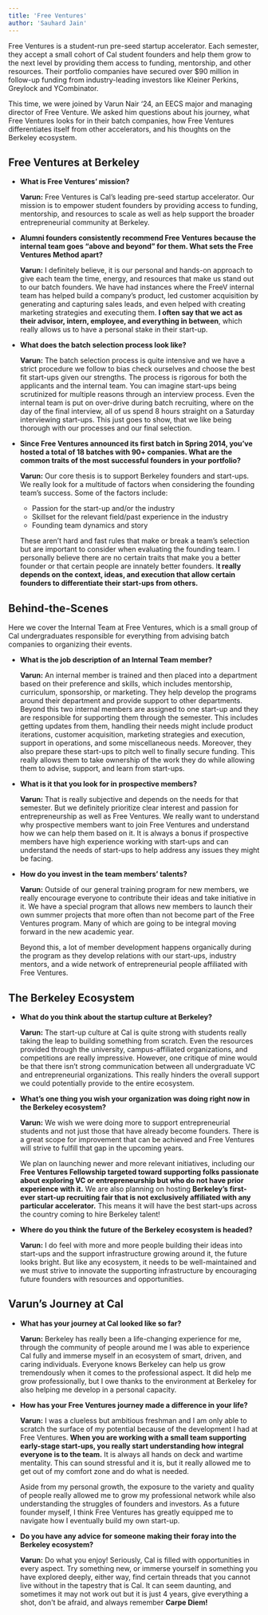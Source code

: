 ```yaml
---
title: 'Free Ventures'
author: 'Sauhard Jain'
---
```


Free Ventures is a student-run pre-seed startup accelerator. Each semester, they accept a small cohort of Cal student founders and help them grow to the next level by providing them access to funding, mentorship, and other resources. Their portfolio companies have secured over $90 million in follow-up funding from industry-leading investors like Kleiner Perkins, Greylock and YCombinator.

This time, we were joined by Varun Nair ‘24, an EECS major and managing director of Free Venture. We asked him questions about his journey, what Free Ventures looks for in their batch companies, how Free Ventures differentiates itself from other accelerators, and his thoughts on the Berkeley ecosystem.

## Free Ventures at Berkeley

- **What is Free Ventures’ mission?**

  **Varun:** Free Ventures is Cal’s leading pre-seed startup accelerator. Our mission is to empower student founders by providing access to funding, mentorship, and resources to scale as well as help support the broader entrepreneurial community at Berkeley.

- **Alumni founders consistently recommend Free Ventures because the internal team goes “above and beyond” for them. What sets the Free Ventures Method apart?**

  **Varun:** I definitely believe, it is our personal and hands-on approach to give each team the time, energy, and resources that make us stand out to our batch founders. We have had instances where the FreeV internal team has helped build a company’s product, led customer acquisition by generating and capturing sales leads, and even helped with creating marketing strategies and executing them. **I often say that we act as their advisor, intern, employee, and everything in between**, which really allows us to have a personal stake in their start-up. 

- **What does the batch selection process look like?**

  **Varun:** The batch selection process is quite intensive and we have a strict procedure we follow to bias check ourselves and choose the best fit start-ups given our strengths. The process is rigorous for both the applicants and the internal team. You can imagine start-ups being scrutinized for multiple reasons through an interview process. Even the internal team is put on over-drive during batch recruiting, where on the day of the final interview, all of us spend 8 hours straight on a Saturday interviewing start-ups. This just goes to show, that we like being thorough with our processes and our final selection. 

- **Since Free Ventures announced its first batch in Spring 2014, you’ve hosted a total of 18 batches with 90+ companies. What are the common traits of the most successful founders in your portfolio?**

  **Varun:** Our core thesis is to support Berkeley founders and start-ups. We really look for a multitude of factors when considering the founding team’s success. Some of the factors include:

  - Passion for the start-up and/or the industry
  - Skillset for the relevant field/past experience in the industry
  - Founding team dynamics and story

  These aren’t hard and fast rules that make or break a team’s selection but are important to consider when evaluating the founding team. I personally believe there are no certain traits that make you a better founder or that certain people are innately better founders. I**t really depends on the context, ideas, and execution that allow certain founders to differentiate their start-ups from others.**

## Behind-the-Scenes

Here we cover the Internal Team at Free Ventures, which is a small group of Cal undergraduates responsible for everything from advising batch companies to organizing their events. 

- **What is the job description of an Internal Team member?**

  **Varun:** An internal member is trained and then placed into a department based on their preference and skills, which includes mentorship, curriculum, sponsorship, or marketing. They help develop the programs around their department and provide support to other departments. Beyond this two internal members are assigned to one start-up and they are responsible for supporting them through the semester. This includes getting updates from them, handling their needs might include product iterations, customer acquisition, marketing strategies and execution, support in operations, and some miscellaneous needs. Moreover, they also prepare these start-ups to pitch well to finally secure funding. This really allows them to take ownership of the work they do while allowing them to advise, support, and learn from start-ups. 

- **What is it that you look for in prospective members?**

  **Varun:** That is really subjective and depends on the needs for that semester. But we definitely prioritize clear interest and passion for entrepreneurship as well as Free Ventures. We really want to understand why prospective members want to join Free Ventures and understand how we can help them based on it. It is always a bonus if prospective members have high experience working with start-ups and can understand the needs of start-ups to help address any issues they might be facing. 

- **How do you invest in the team members’ talents?**

  **Varun:** Outside of our general training program for new members, we really encourage everyone to contribute their ideas and take initiative in it. We have a special program that allows new members to launch their own summer projects that more often than not become part of the Free Ventures program. Many of which are going to be integral moving forward in the new academic year. 
  
  Beyond this, a lot of member development happens organically during the program as they develop relations with our start-ups, industry mentors, and a wide network of entrepreneurial people affiliated with Free Ventures. 

## The Berkeley Ecosystem

- **What do you think about the startup culture at Berkeley?**

  **Varun:** The start-up culture at Cal is quite strong with students really taking the leap to building something from scratch. Even the resources provided through the university, campus-affiliated organizations, and competitions are really impressive. However, one critique of mine would be that there isn’t strong communication between all undergraduate VC and entrepreneurial organizations. This really hinders the overall support we could potentially provide to the entire ecosystem. 

- **What’s one thing you wish your organization was doing right now in the Berkeley ecosystem?**

  **Varun:** We wish we were doing more to support entrepreneurial students and not just those that have already become founders. There is a great scope for improvement that can be achieved and Free Ventures will strive to fulfill that gap in the upcoming years. 

  We plan on launching newer and more relevant initiatives, including our **Free Ventures Fellowship targeted toward supporting folks passionate about exploring VC or entrepreneurship but who do not have prior experience with it.** We are also planning on hosting **Berkeley’s first-ever start-up recruiting fair that is not exclusively affiliated with any particular accelerator.** This means it will have the best start-ups across the country coming to hire Berkeley talent!

- **Where do you think the future of the Berkeley ecosystem is headed?**

  **Varun:** I do feel with more and more people building their ideas into start-ups and the support infrastructure growing around it, the future looks bright. But like any ecosystem, it needs to be well-maintained and we must strive to innovate the supporting infrastructure by encouraging future founders with resources and opportunities. 

## Varun’s Journey at Cal

- **What has your journey at Cal looked like so far?**

  **Varun:** Berkeley has really been a life-changing experience for me, through the community of people around me I was able to experience Cal fully and immerse myself in an ecosystem of smart, driven, and caring individuals. Everyone knows Berkeley can help us grow tremendously when it comes to the professional aspect. It did help me grow professionally, but I owe thanks to the environment at Berkeley for also helping me develop in a personal capacity.

- **How has your Free Ventures journey made a difference in your life?**

  **Varun:** I was a clueless but ambitious freshman and I am only able to scratch the surface of my potential because of the development I had at Free Ventures. **When you are working with a small team supporting early-stage start-ups, you really start understanding how integral everyone is to the team.** It is always all hands on deck and wartime mentality. This can sound stressful and it is, but it really allowed me to get out of my comfort zone and do what is needed. 

  Aside from my personal growth, the exposure to the variety and quality of people really allowed me to grow my professional network while also understanding the struggles of founders and investors. As a future founder myself, I think Free Ventures has greatly equipped me to navigate how I eventually build my own start-up.

- **Do you have any advice for someone making their foray into the Berkeley ecosystem?**

  **Varun:** Do what you enjoy! Seriously, Cal is filled with opportunities in every aspect. Try something new, or immerse yourself in something you have explored deeply, either way, find certain threads that you cannot live without in the tapestry that is Cal. It can seem daunting, and sometimes it may not work out but it is just 4 years, give everything a shot, don't be afraid, and always remember **Carpe Diem!**
